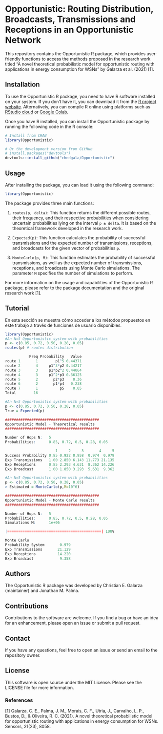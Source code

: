 
# Opportunistic: Routing Distribution, Broadcasts, Transmissions and Receptions in an Opportunistic Network

This repository contains the Opportunistic R package, which provides
user-friendly functions to access the methods proposed in the research
work titled “A novel theoretical probabilistic model for opportunistic
routing with applications in energy consumption for WSNs” by Galarza et
al. (2021) \[1\].

## Installation

To use the Opportunistic R package, you need to have R software
installed on your system. If you don’t have it, you can download it from
the [R project website](https://cloud.r-project.org/). Alternatively,
you can compile R online using platforms such as [RStudio
cloud](https://rstudio.cloud/) or [Google Colab](https://colab.to/r).

Once you have R installed, you can install the Opportunistic package by
running the following code in the R console:

``` r
# Install from CRAN
library(Opportunistic)

# Or the development version from GitHub
# install.packages("devtools")
devtools::install_github("chedgala/Opportunistic")
```

## Usage

After installing the package, you can load it using the following
command:

``` r
library(Opportunistic)
```

The package provides three main functions:

1.  `routes(p, delta)`: This function returns the different possible
    routes, their frequency, and their respective probabilities when
    considering uncertain probabilities lying on the interval
    `p ± delta`. It is based on the theoretical framework developed in
    the research work.

2.  `Expected(p)`: This function calculates the probability of
    successful transmissions and the expected number of transmissions,
    receptions, and broadcasts for the given vector of probabilities
    `p`.

3.  `MonteCarlo(p, M)`: This function estimates the probability of
    successful transmissions, as well as the expected number of
    transmissions, receptions, and broadcasts using Monte Carlo
    simulations. The parameter `M` specifies the number of simulations
    to perform.

For more information on the usage and capabilities of the Opportunistic
R package, please refer to the package documentation and the original
research work \[1\].

## Tutorial

En esta sección se muestra cómo acceder a los métodos propuestos en este
trabajo a través de funciones de usuario disponibles.

``` r
library(Opportunistic)
#An N=5 Opportunistic system with probabilities
p <- c(0.85, 0.72, 0.50, 0.28, 0.05)
routes(p) # routes distribution

           Freq Probability   Value
route 1       1        p1^5 0.44371
route 2       4     p1^3*p2 0.44217
route 3       3     p1*p2^2 0.44064
route 4       3     p1^2*p3 0.36125
route 5       2       p2*p3    0.36
route 6       2       p1*p4   0.238
route 7       1          p5    0.05
Total        16
```

``` r
#An N=5 Opportunistic system with probabilities
p <- c(0.85, 0.72, 0.50, 0.28, 0.05)
True = Expected(p)

###########################################
Opportunistic Model - Theoretical results
###########################################

Number of Hops N:   5
Probabilities:      0.85, 0.72, 0.5, 0.28, 0.05

                       1     2     3       4     5
Success Probability 0.85 0.922 0.958  0.974  0.979
Exp Transmissions   1.00 2.850 6.143 11.773 21.135
Exp Receptions      0.85 2.293 4.631  8.362 14.226
Exp Broadcast       1.00 1.850 3.293  5.631  9.362
```

``` r
#An N=5 Opportunistic system with probabilities 
p <- c(0.85, 0.72, 0.50, 0.28, 0.05)
> Estimated = MonteCarlo(p,M=10^6)

###########################################
Opportunistic Model - Monte Carlo results
###########################################

Number of Hops N:   5
Probabilities:      0.85, 0.72, 0.5, 0.28, 0.05
Simulations M:      1e+06

|===========================================| 100%

Monte Carlo
Probability System       0.979
Exp Transmissions       21.129
Exp Receptions          14.220
Exp Broadcast            9.358
```

## Authors

The Opportunistic R package was developed by Christian E. Galarza
(maintainer) and Jonathan M. Palma.

## Contributions

Contributions to the software are welcome. If you find a bug or have an
idea for an enhancement, please open an issue or submit a pull request.

## Contact

If you have any questions, feel free to open an issue or send an email
to the repository owner.

## License

This software is open source under the MIT License. Please see the
LICENSE file for more information.

### References

\[1\] Galarza, C. E., Palma, J. M., Morais, C. F., Utria, J., Carvalho,
L. P., Bustos, D., & Oliveira, R. C. (2021). A novel theoretical
probabilistic model for opportunistic routing with applications in
energy consumption for WSNs. Sensors, 21(23), 8058.
